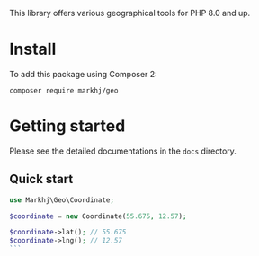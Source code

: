 This library offers various geographical tools for PHP 8.0 and up.

# Install
To add this package using Composer 2:
````
composer require markhj/geo
````

# Getting started

Please see the detailed documentations in the ````docs```` directory.

## Quick start
````php
use Markhj\Geo\Coordinate;

$coordinate = new Coordinate(55.675, 12.57);

$coordinate->lat(); // 55.675
$coordinate->lng(); // 12.57
```
